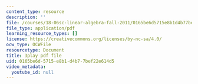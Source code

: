 ```yaml
---
content_type: resource
description: ''
file: /courses/18-06sc-linear-algebra-fall-2011/0165be6d5715e8b1d4b77bef22e614d5_2IdtqGM6KWU.pdf
file_type: application/pdf
learning_resource_types: []
license: https://creativecommons.org/licenses/by-nc-sa/4.0/
ocw_type: OCWFile
resourcetype: Document
title: 3play pdf file
uid: 0165be6d-5715-e8b1-d4b7-7bef22e614d5
video_metadata:
  youtube_id: null
---
```


